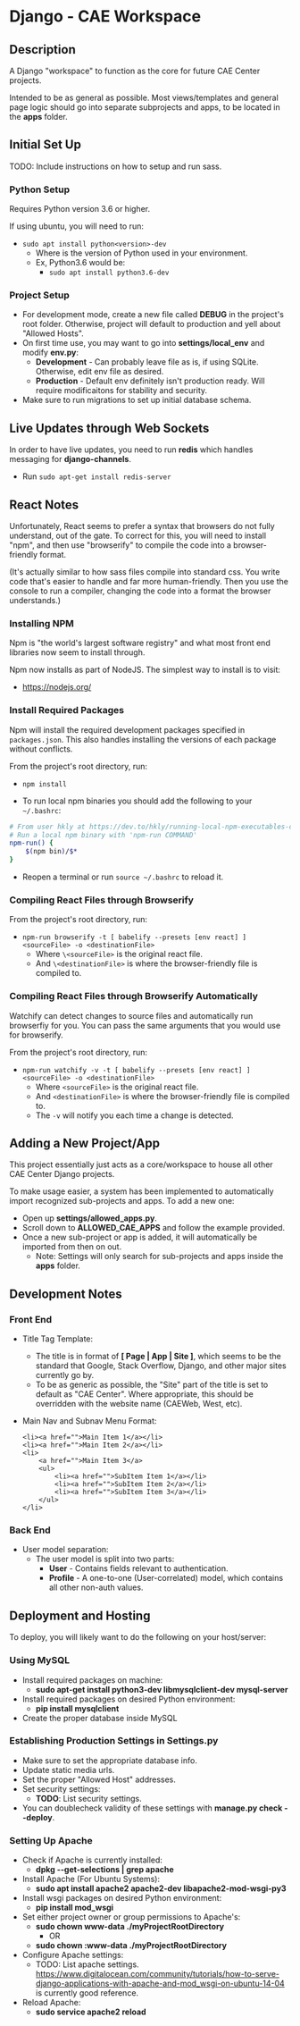 # Django - CAE Workspace

## Description

A Django "workspace" to function as the core for future CAE Center projects.

Intended to be as general as possible. Most views/templates and general page logic should go into separate subprojects
and apps, to be located in the **apps** folder.

## Initial Set Up

TODO: Include instructions on how to setup and run sass.

### Python Setup

Requires Python version 3.6 or higher.

If using ubuntu, you will need to run:
* ```sudo apt install python<version>-dev```
    * Where <version> is the version of Python used in your environment.
    * Ex, Python3.6 would be:
        * ```sudo apt install python3.6-dev```

### Project Setup

* For development mode, create a new file called **DEBUG** in the project's root folder. Otherwise, project
will default to production and yell about "Allowed Hosts".
* On first time use, you may want to go into **settings/local_env** and modify **env.py**:
    * **Development** - Can probably leave file as is, if using SQLite. Otherwise, edit env file as desired.
    * **Production** - Default env definitely isn't production ready. Will require modificaitons for stability and
    security.
* Make sure to run migrations to set up initial database schema.

## Live Updates through Web Sockets

In order to have live updates, you need to run **redis** which handles messaging for **django-channels**.

* Run ```sudo apt-get install redis-server```

## React Notes

Unfortunately, React seems to prefer a syntax that browsers do not fully understand, out of the gate. To correct for
this, you will need to install "npm", and then use "browserify" to compile the code into a browser-friendly format.

(It's actually similar to how sass files compile into standard css. You write code that's easier to handle and far more
human-friendly. Then you use the console to run a compiler, changing the code into a format the browser understands.)

### Installing NPM

Npm is "the world's largest software registry" and what most front end libraries now seem to install through.

Npm now installs as part of NodeJS. The simplest way to install is to visit:
* https://nodejs.org/

### Install Required Packages

Npm will install the required development packages specified in ```packages.json```. This also handles installing the
versions of each package without conflicts.

From the project's root directory, run:
* ```npm install```

* To run local npm binaries you should add the following to your ```~/.bashrc```:

```bash
# From user hkly at https://dev.to/hkly/running-local-npm-executables-cle
# Run a local npm binary with 'npm-run COMMAND'
npm-run() {
    $(npm bin)/$*
}
```

* Reopen a terminal or run ```source ~/.bashrc``` to reload it.

### Compiling React Files through Browserify

From the project's root directory, run:
* ```npm-run browserify -t [ babelify --presets [env react] ] <sourceFile> -o <destinationFile>```
    * Where ```\<sourceFile>``` is the original react file.
    * And ```\<destinationFile>``` is where the browser-friendly file is compiled to.

### Compiling React Files through Browserify Automatically

Watchify can detect changes to source files and automatically run browserfiy for you. You can pass the same arguments
that you would use for browserify.

From the project's root directory, run:
* ```npm-run watchify -v -t [ babelify --presets [env react] ] <sourceFile> -o <destinationFile>```
    * Where ```<sourceFile>``` is the original react file.
    * And ```<destinationFile>``` is where the browser-friendly file is compiled to.
    * The ```-v``` will notify you each time a change is detected.

## Adding a New Project/App

This project essentially just acts as a core/workspace to house all other CAE Center Django projects.

To make usage easier, a system has been implemented to automatically import recognized sub-projects and apps. To add a
new one:
* Open up **settings/allowed_apps.py**.
* Scroll down to **ALLOWED_CAE_APPS** and follow the example provided.
* Once a new sub-project or app is added, it will automatically be imported from then on out.
    * Note: Settings will only search for sub-projects and apps inside the **apps** folder.

## Development Notes

### Front End

* Title Tag Template:
    * The title is in format of **[ Page | App | Site ]**, which seems to be the standard that Google, Stack Overflow,
    Django, and other major sites currently go by.
    * To be as generic as possible, the "Site" part of the title is set to default as "CAE Center". Where appropriate,
    this should be overridden with the website name (CAEWeb, West, etc).

* Main Nav and Subnav Menu Format:
    ```
    <li><a href="">Main Item 1</a></li>
    <li><a href="">Main Item 2</a></li>
    <li>
        <a href="">Main Item 3</a>
        <ul>
            <li><a href="">SubItem Item 1</a></li>
            <li><a href="">SubItem Item 2</a></li>
            <li><a href="">SubItem Item 3</a></li>
        </ul>
    </li>
    ```

### Back End

* User model separation:
    * The user model is split into two parts:
        * **User** - Contains fields relevant to authentication.
        * **Profile** - A one-to-one (User-correlated) model, which contains all other non-auth values.


## Deployment and Hosting

To deploy, you will likely want to do the following on your host/server:

### Using MySQL

* Install required packages on machine:
    * **sudo apt-get install python3-dev libmysqlclient-dev mysql-server**
* Install required packages on desired Python environment:
    * **pip install mysqlclient**
* Create the proper database inside MySQL

### Establishing Production Settings in Settings.py

* Make sure to set the appropriate database info.
* Update static media urls.
* Set the proper "Allowed Host" addresses.
* Set security settings:
    * **TODO**: List security settings.
* You can doublecheck validity of these settings with **manage.py check --deploy**.

### Setting Up Apache

* Check if Apache is currently installed:
    * **dpkg --get-selections | grep apache**
* Install Apache (For Ubuntu Systems):
    * **sudo apt install apache2 apache2-dev libapache2-mod-wsgi-py3**
* Install wsgi packages on desired Python environment:
    * **pip install mod_wsgi**
* Set either project owner or group permissions to Apache's:
    * **sudo chown www-data ./myProjectRootDirectory**
        * OR
    * **sudo chown :www-data ./myProjectRootDirectory**
* Configure Apache settings:
    * TODO: List apache settings. https://www.digitalocean.com/community/tutorials/how-to-serve-django-applications-with-apache-and-mod_wsgi-on-ubuntu-14-04 is currently good reference.
* Reload Apache:
    * **sudo service apache2 reload**
